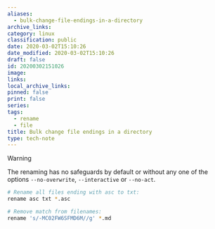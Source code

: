 ```yaml
---
aliases:
  - bulk-change-file-endings-in-a-directory
archive_links: 
category: linux
classification: public
date: 2020-03-02T15:10:26
date_modified: 2020-03-02T15:10:26
draft: false
id: 20200302151026
image: 
links: 
local_archive_links: 
pinned: false
print: false
series: 
tags:
  - rename
  - file
title: Bulk change file endings in a directory
type: tech-note
---
```


> [!warning]
> The renaming has no safeguards by default or without any one of the options `--no-overwrite`, `--interactive` or `--no-act`.

```sh
# Rename all files ending with asc to txt:
rename asc txt *.asc

# Remove match from filenames:
rename 's/-MC02FW6SFMD6M//g' *.md
```
